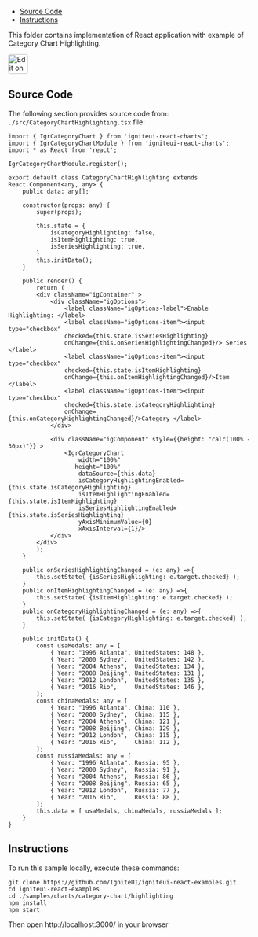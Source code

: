 <!-- NOTE: do not change this file because it will be auto re-generated from template file: -->
<!-- https://github.com/IgniteUI/igniteui-react-examples/tree/master/templates/sample/ReadMe.md -->

<!-- ## Table of Contents -->
<!-- - [Sample Preview](#Sample-Preview) -->
- [Source Code](#Source-Code)
- [Instructions](#Instructions)

This folder contains implementation of React application with example of Category Chart Highlighting.
<!-- in the Category Chart component -->
<!-- [Category Chart](https://infragistics.com/Reactsite/components/category-chart.html) -->

<html lang="en" xmlns="http://www.w3.org/1999/xhtml">
    <body>
        <a target="_blank" href="https://codesandbox.io/s/github/IgniteUI/igniteui-react-examples/tree/master/samples/charts/category-chart/highlighting?fontsize=14&hidenavigation=1&theme=dark&view=preview&file=/src/CategoryChartHighlighting.tsx" rel="noopener noreferrer">
            <img height="40px" style="border-radius: 0.25rem" alt="Edit on CodeSandbox" src="https://static.infragistics.com/xplatform/images/sandbox/code.png"/>
        </a>
        <!-- <a target="_blank"
href="https://codesandbox.io/s/github/IgniteUI/igniteui-react-examples/tree/master/samples/maps/geo-map/binding-csv-points?fontsize=14&hidenavigation=1&theme=dark&view=preview">
            <img alt="Edit Sample" src="https://codesandbox.io/static/img/play-codesandbox.svg"/>
        </a> -->
        <!-- <a target="_blank" style="margin-left: 0.5rem"
href="https://codesandbox.io/embed/github/IgniteUI/igniteui-react-examples/tree/master/samples/charts/category-chart/highlighting?fontsize=14&hidenavigation=1&theme=dark&view=preview&file=/src/CategoryChartHighlighting.tsx">
            <img height="40px" style="border-radius: 5px" alt="View on CodeSandbox" src="https://static.infragistics.com/xplatform/images/sandbox/view.png"/>
        </a> -->
        <!-- <a target="_blank"
href="https://codesandbox.io/embed/github/IgniteUI/igniteui-react-examples/tree/master/samples/maps/geo-map/binding-csv-points?fontsize=14&hidenavigation=1&theme=dark&view=preview">
            <img alt="View on CodeSandbox" src="https://static.infragistics.com/xplatform/images/sandbox/view.png"/>
        </a>
https://codesandbox.io/embed/react-treemap-overview-rtb45
https://codesandbox.io/static/img/play-codesandbox.svg
https://codesandbox.io/embed/react-treemap-overview-rtb45?view=browser -->
    </body>
</html>

<!-- ## Sample Preview -->

<!-- <iframe
  src="https://codesandbox.io/embed/github/IgniteUI/igniteui-react-examples/tree/master/samples/charts/category-chart/highlighting?fontsize=14&hidenavigation=1&theme=dark&view=preview&file=/src/CategoryChartHighlighting.tsx"
  style="width:100%; height:400px; border:0; border-radius: 4px; overflow:hidden;"
  allow="accelerometer; ambient-light-sensor; camera; encrypted-media; geolocation; gyroscope; hid; microphone; midi; payment; usb; vr"
  sandbox="allow-forms allow-modals allow-popups allow-presentation allow-same-origin allow-scripts"
></iframe> -->

## Source Code

The following section provides source code from:
`./src/CategoryChartHighlighting.tsx` file:

```tsx
import { IgrCategoryChart } from 'igniteui-react-charts';
import { IgrCategoryChartModule } from 'igniteui-react-charts';
import * as React from 'react';

IgrCategoryChartModule.register();

export default class CategoryChartHighlighting extends React.Component<any, any> {
    public data: any[];

    constructor(props: any) {
        super(props);

        this.state = {
            isCategoryHighlighting: false,
            isItemHighlighting: true,
            isSeriesHighlighting: true,
        }
        this.initData();
    }

    public render() {
        return (
        <div className="igContainer" >
            <div className="igOptions">
                <label className="igOptions-label">Enable Highlighting: </label>
                <label className="igOptions-item"><input type="checkbox"
                checked={this.state.isSeriesHighlighting}
                onChange={this.onSeriesHighlightingChanged}/> Series </label>
                <label className="igOptions-item"><input type="checkbox"
                checked={this.state.isItemHighlighting}
                onChange={this.onItemHighlightingChanged}/>Item </label>
                <label className="igOptions-item"><input type="checkbox"
                checked={this.state.isCategoryHighlighting}
                onChange={this.onCategoryHighlightingChanged}/>Category </label>
            </div>

            <div className="igComponent" style={{height: "calc(100% - 30px)"}} >
                <IgrCategoryChart
                    width="100%"
                   height="100%"
                    dataSource={this.data}
                    isCategoryHighlightingEnabled={this.state.isCategoryHighlighting}
                    isItemHighlightingEnabled={this.state.isItemHighlighting}
                    isSeriesHighlightingEnabled={this.state.isSeriesHighlighting}
                    yAxisMinimumValue={0}
                    xAxisInterval={1}/>
            </div>
        </div>
        );
    }

    public onSeriesHighlightingChanged = (e: any) =>{
        this.setState( {isSeriesHighlighting: e.target.checked} );
    }
    public onItemHighlightingChanged = (e: any) =>{
        this.setState( {isItemHighlighting: e.target.checked} );
    }
    public onCategoryHighlightingChanged = (e: any) =>{
        this.setState( {isCategoryHighlighting: e.target.checked} );
    }

    public initData() {
        const usaMedals: any = [
            { Year: "1996 Atlanta", UnitedStates: 148 },
            { Year: "2000 Sydney",  UnitedStates: 142 },
            { Year: "2004 Athens",  UnitedStates: 134 },
            { Year: "2008 Beijing", UnitedStates: 131 },
            { Year: "2012 London",  UnitedStates: 135 },
            { Year: "2016 Rio",     UnitedStates: 146 },
        ];
        const chinaMedals: any = [
            { Year: "1996 Atlanta", China: 110 },
            { Year: "2000 Sydney",  China: 115 },
            { Year: "2004 Athens",  China: 121 },
            { Year: "2008 Beijing", China: 129 },
            { Year: "2012 London",  China: 115 },
            { Year: "2016 Rio",     China: 112 },
        ];
        const russiaMedals: any = [
            { Year: "1996 Atlanta", Russia: 95 },
            { Year: "2000 Sydney",  Russia: 91 },
            { Year: "2004 Athens",  Russia: 86 },
            { Year: "2008 Beijing", Russia: 65 },
            { Year: "2012 London",  Russia: 77 },
            { Year: "2016 Rio",     Russia: 88 },
        ];
        this.data = [ usaMedals, chinaMedals, russiaMedals ];
    }
}

```

## Instructions
To run this sample locally, execute these commands:

```
git clone https://github.com/IgniteUI/igniteui-react-examples.git
cd igniteui-react-examples
cd ./samples/charts/category-chart/highlighting
npm install
npm start

```

Then open http://localhost:3000/ in your browser

